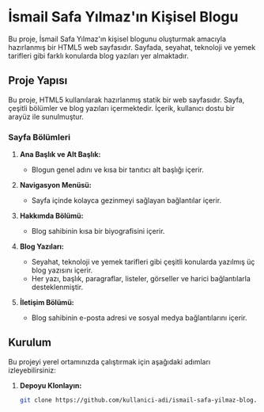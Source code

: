 # İsmail Safa Yılmaz'ın Kişisel Blogu

Bu proje, İsmail Safa Yılmaz'ın kişisel blogunu oluşturmak amacıyla hazırlanmış bir HTML5 web sayfasıdır. Sayfada, seyahat, teknoloji ve yemek tarifleri gibi farklı konularda blog yazıları yer almaktadır.

## Proje Yapısı

Bu proje, HTML5 kullanılarak hazırlanmış statik bir web sayfasıdır. Sayfa, çeşitli bölümler ve blog yazıları içermektedir. İçerik, kullanıcı dostu bir arayüz ile sunulmuştur.

### Sayfa Bölümleri

1. **Ana Başlık ve Alt Başlık:**
   - Blogun genel adını ve kısa bir tanıtıcı alt başlığı içerir.

2. **Navigasyon Menüsü:**
   - Sayfa içinde kolayca gezinmeyi sağlayan bağlantılar içerir.

3. **Hakkımda Bölümü:**
   - Blog sahibinin kısa bir biyografisini içerir.

4. **Blog Yazıları:**
   - Seyahat, teknoloji ve yemek tarifleri gibi çeşitli konularda yazılmış üç blog yazısını içerir.
   - Her yazı, başlık, paragraflar, listeler, görseller ve harici bağlantılarla desteklenmiştir.

5. **İletişim Bölümü:**
   - Blog sahibinin e-posta adresi ve sosyal medya bağlantılarını içerir.

## Kurulum

Bu projeyi yerel ortamınızda çalıştırmak için aşağıdaki adımları izleyebilirsiniz:

1. **Depoyu Klonlayın:**

   ```bash
   git clone https://github.com/kullanici-adi/ismail-safa-yilmaz-blog.git
